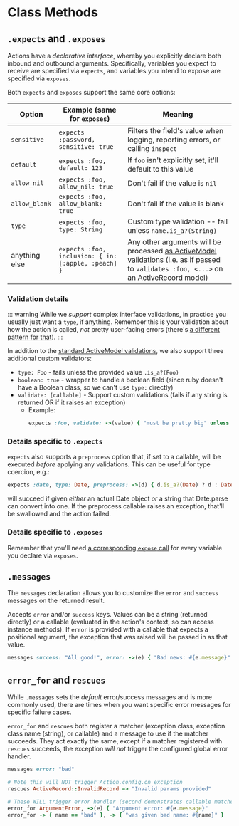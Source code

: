# Class Methods

## `.expects` and `.exposes`

Actions have a _declarative interface_, whereby you explicitly declare both inbound and outbound arguments.  Specifically, variables you expect to receive are specified via `expects`, and variables you intend to expose are specified via `exposes`.

Both `expects` and `exposes` support the same core options:

| Option | Example (same for `exposes`) | Meaning |
| -- | -- | -- |
| `sensitive` | `expects :password, sensitive: true` | Filters the field's value when logging, reporting errors, or calling `inspect`
| `default` | `expects :foo, default: 123` | If `foo` isn't explicitly set, it'll default to this value
| `allow_nil` | `expects :foo, allow_nil: true` | Don't fail if the value is `nil`
| `allow_blank` | `expects :foo, allow_blank: true` | Don't fail if the value is blank
| `type` | `expects :foo, type: String` | Custom type validation -- fail unless `name.is_a?(String)`
| anything else | `expects :foo, inclusion: { in: [:apple, :peach] }` | Any other arguments will be processed [as ActiveModel validations](https://guides.rubyonrails.org/active_record_validations.html) (i.e. as if passed to `validates :foo, <...>` on an ActiveRecord model)


### Validation details

::: warning
While we _support_ complex interface validations, in practice you usually just want a `type`, if anything.  Remember this is your validation about how the action is called, _not_ pretty user-facing errors (there's [a different pattern for that](/recipes/validating-user-input)).
:::

In addition to the [standard ActiveModel validations](https://guides.rubyonrails.org/active_record_validations.html), we also support three additional custom validators:
* `type: Foo` - fails unless the provided value `.is_a?(Foo)`
* `boolean: true` - wrapper to handle a boolean field (since ruby doesn't have a Boolean class, so we can't use `type:` directly)
* `validate: [callable]` - Support custom validations (fails if any string is returned OR if it raises an exception)
  * Example:
    ```ruby
    expects :foo, validate: ->(value) { "must be pretty big" unless value > 10 }
    ```



### Details specific to `.expects`

`expects` also supports a `preprocess` option that, if set to a callable, will be executed _before_ applying any validations.  This can be useful for type coercion, e.g.:

```ruby
expects :date, type: Date, preprocess: ->(d) { d.is_a?(Date) ? d : Date.parse(d) }
```

will succeed if given _either_ an actual Date object _or_ a string that Date.parse can convert into one.  If the preprocess callable raises an exception, that'll be swallowed and the action failed.

### Details specific to `.exposes`

Remember that you'll need [a corresponding `expose` call](/reference/instance#expose) for every variable you declare via `exposes`.


## `.messages`

The `messages` declaration allows you to customize the `error` and `success` messages on the returned result.

Accepts `error` and/or `success` keys.  Values can be a string (returned directly) or a callable (evaluated in the action's context, so can access instance methods).  If `error` is provided with a callable that expects a positional argument, the exception that was raised will be passed in as that value.

```ruby
messages success: "All good!", error: ->(e) { "Bad news: #{e.message}" }
```

## `error_for` and `rescues`

While `.messages` sets the _default_ error/success messages and is more commonly used, there are times when you want specific error messages for specific failure cases.

`error_for` and `rescues` both register a matcher (exception class, exception class name (string), or callable) and a message to use if the matcher succeeds.  They act exactly the same, except if a matcher registered with `rescues` succeeds, the exception _will not_ trigger the configured global error handler.

```ruby
messages error: "bad"

# Note this will NOT trigger Action.config.on_exception
rescues ActiveRecord::InvalidRecord => "Invalid params provided"

# These WILL trigger error handler (second demonstrates callable matcher AND message)
error_for ArgumentError, ->(e) { "Argument error: #{e.message}"
error_for -> { name == "bad" }, -> { "was given bad name: #{name}" }
```
